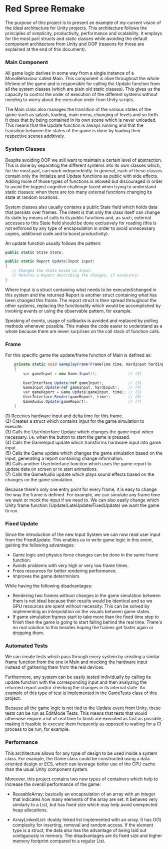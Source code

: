# Red Spree Remake

The purpose of this project is to present an example of my current vision of the ideal architecture for Unity projects.  This architecture follows the principles of simplicity, productivity, performance and scalability. It employs for the most part structs and static classes while avoiding the default component architecture from Unity and OOP (reasons for those are explained at the end of this document).

### Main Component

All game logic derives in some way from a single instance of a MonoBehaviour called Main. This component is alive throughout the whole lifetime of the game and is responsible for calling the Update function from all the system classes (which are plain old static classes). This gives us the capacity to control the order of execution of the different systems without needing to worry about the execution order from Unity scripts.

The Main class also manages the transition of the various states of the game such as splash, loading, main menu, changing of levels and so forth. It does that by being contained in its own scene which is never unloaded. This means that the Update function is always running and that the transition between the states of the game is done by loading their respective scenes additively.

### System Classes

Despite avoiding OOP we still want to maintain a certain level of abstraction. This is done by separating the different systems into its own classes which, for the most part, can work independently. In general, each of these classes contain only the Initialize and Update functions as public with side effects. Adding more of those types of functions is allowed but discouraged in order to avoid the biggest cognitive challenge faced when trying to understand static classes: when there are too many external functions changing its state at random locations.

System classes also usually contains a public State field which holds data that persists over frames. The intent is that only the class itself can change its state by means of calls to its public functions and, as such, external accesses to this State field should be done exclusively for reading (this is not enforced by any type of encapsulation in order to avoid unnecessary copies, additional code and to boost productivity).

An update function usually follows the pattern:

```csharp
public static State State;

public static Report Update(Input input)
{
   // Changes the State based on Input.
   // Returns a Report describing the changes, if necessary.
}
```
Where Input is a struct containing what needs to be executed/changed in this system and the returned Report is another struct containing what has been changed this frame. The report struct is then spread throughout the other systems, replacing the functionality which would be accomplished by invoking events or using the observable pattern, for example.

Speaking of events, usage of callbacks is avoided and replaced by polling methods whenever possible. This makes the code easier to understand as a whole because there are never surprises on the call stack of function calls.

### Frame

For this specific game the update/frame function of Main is defined as:

```csharp
    private static void GameplayFrame(FrameTime time, HardInput hardInput) // (1)
    {
        var gameInput = new Game.Input();              // (2)
        
        UserInterface.Update(ref gameInput);           // (3)
        GameInput.Update(ref gameInput, hardInput);    // (4)
        var gameReport = Game.Update(gameInput, time); // (5)
        UserInterface.Render(gameReport, time);        // (6)
        GameAudio.Update(gameReport);                  // (7)
    }
```

(1) Receives hardware input and delta time for this frame.  
(2) Creates a struct which contains input for the game simulation to execute.  
(3) Calls the UserInterface Update which changes the game input when necessary. i.e. when the button to start the game is pressed.  
(4) Calls the GameInput update which transforms hardware input into game input.  
(5) Calls the Game update which changes the game simulation based on the input, generating a report containing change information.  
(6) Calls another UserInterface function which uses the game report to update data on screen or to start animations.  
(7) Calls the GameAudio update which plays sound effects based on the changes on the game simulation.

Because there's only one entry point for every frame, it is easy to change the way the frame is defined. For example, we can simulate any frame time we want or mock the input if we need to. We can also easily change which Unity frame function (Update/LateUpdate/FixedUpdate) we want the game to run.

### Fixed Update

Since the introduction of the new Input System we can now read user input from the FixedUpdate. This enables us to write game logic in this event, gaining the following advantages:

- Game logic and physics force changes can be done in the same frame function.
- Avoids problems with very high or very low frame times.
- Frees resources for better rendering performance.
- Improves the game determinism.

While having the following disadvantages:

- Rendering two frames without changes in the game simulation between them is not ideal because their results would be identical and so we GPU resources are spent without necessity. This can be solved by implementing an interpolation on the visuals between game states.
- If game simulation frames start to take more than the fixed time step to finish then the game is going to start falling behind the real time. There's no real solution to this besides hoping the frames get faster again or dropping them.

### Automated Tests

We can create tests which pass through every system by creating a similar frame function from the one in Main and mocking the hardware input instead of gathering them from the real devices.

Furthermore, any system can be easily tested individually by calling its update function with the corresponding input and then analyzing the returned report and/or checking the changes in its internal state. An example of this type of test is implemented in the GameTests class of this project.

Because all the game logic is not tied to the Update event from Unity, these tests can be run as EditMode Tests. This means that tests that would otherwise require a lot of real time to finish are executed as fast as possible, making it feasible to execute them frequently as opposed to waiting for a CI process to be run, for example.

### Performance

This architecture allows for any type of design to be used inside a system class. For example, the Game class could be constructed using a data oriented design or ECS, which can leverage better use of the CPU cache than the usual Unity component system.

Moreover, this project contains two new types of containers which help to increase the overall performance of the game:

- ReusableArray: basically an encapsulation of an array with an integer that indicates how many elements of the array are set. It behaves very similarly to a List, but has fixed size which may help avoid unexpected heap allocations.

- ArrayLinkedList: doubly linked list implemented with an array. It has O(1) complexity for inserting, removal and random access. If the element type is a struct, the data also has the advantage of being laid out contiguously in memory. The disadvantages are its fixed size and higher memory footprint compared to a regular List.

<!-- Pools with editor time instantiation -->

<!-- 
More topics:
Physics
Rendering
Definitions
Design Decisions Reasoning
-->
















